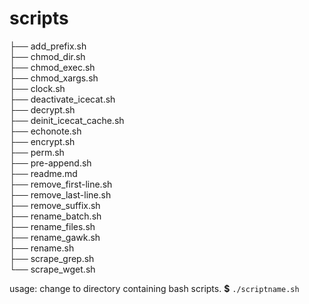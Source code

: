 # scripts

├── add_prefix.sh  
├── chmod_dir.sh  
├── chmod_exec.sh  
├── chmod_xargs.sh  
├── clock.sh  
├── deactivate_icecat.sh  
├── decrypt.sh  
├── deinit_icecat_cache.sh  
├── echonote.sh  
├── encrypt.sh  
├── perm.sh  
├── pre-append.sh  
├── readme.md  
├── remove_first-line.sh  
├── remove_last-line.sh  
├── remove_suffix.sh  
├── rename_batch.sh  
├── rename_files.sh  
├── rename_gawk.sh  
├── rename.sh  
├── scrape_grep.sh  
└── scrape_wget.sh  

usage: change to directory containing bash scripts.
<b>$</b> ``./scriptname.sh``
